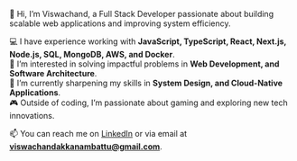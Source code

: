 👋 Hi, I’m Viswachand, a Full Stack Developer passionate about building scalable web applications and improving system efficiency.  

💻 I have experience working with **JavaScript, TypeScript, React, Next.js, Node.js, SQL, MongoDB, AWS, and Docker**.  
🚀 I’m interested in solving impactful problems in **Web Development, and Software Architecture**.  
🌱 I’m currently sharpening my skills in **System Design, and Cloud-Native Applications**.  
🎮 Outside of coding, I’m passionate about gaming and exploring new tech innovations.  

📫 You can reach me on [LinkedIn](www.linkedin.com/in/viswachandakkanambattu) or via email at **viswachandakkanambattu@gmail.com**.
